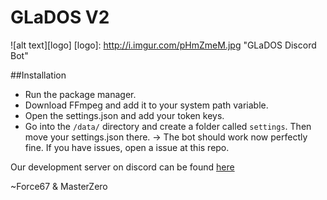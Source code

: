 # GLaDOS V2

![alt text][logo]
[logo]: http://i.imgur.com/pHmZmeM.jpg "GLaDOS Discord Bot"

##Installation

* Run the package manager.
* Download FFmpeg and add it to your system path variable.
* Open the settings.json and add your token keys.
* Go into the  ```/data/``` directory and create a folder called  ```settings```.
	Then move your settings.json there.
   -> The bot should work now perfectly fine. If you have issues, open a issue at this repo.
   
Our development server on discord can be found [here](https://discord.gg/JWBf8Qv "Dev-Force")
   
~Force67 & MasterZero